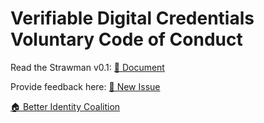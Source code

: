 # Verifiable Digital Credentials Voluntary Code of Conduct

Read the Strawman v0.1: [📄 Document](doc.md)

Provide feedback here: [💬 New Issue](https://github.com/Better-Identity-Coalition/vdc-governance-codeofconduct/issues/new?template=feedback.yml)

[🏠 Better Identity Coalition](https://www.betteridentity.org)
